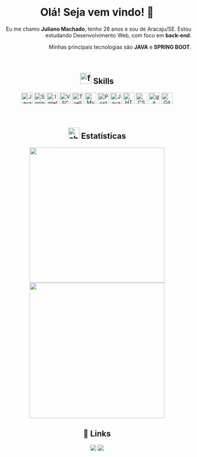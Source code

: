 <h1 align="center">Olá! Seja vem vindo! 👋</h1>

<p align="right">
Eu me chamo <strong>Juliano Machado</strong>, tenho 28 anos e sou de Aracaju/SE. Estou estudando Desenvolvimento Web, com foco em <strong>back-end</strong>.</p>
<p align="right">
  Minhas principais tecnologias são <strong>JAVA</strong> e <strong>SPRING BOOT</strong>.
  </p>

<br>
<h2 align="center"><img src="https://upload.wikimedia.org/wikipedia/commons/thumb/8/83/Circle-icons-tools.svg/512px-Circle-icons-tools.svg.png" alt="ferramentas" width="30"> Skills</h2>
<p align="center"> 
  <a href="https://www.oracle.com/java/" target="_blank" rel="noreferrer"><img src="https://raw.githubusercontent.com/danielcranney/readme-generator/main/public/icons/skills/java-colored.svg" width="30" alt="Java" /></a> 
  <a rel="stylesheet" href="https://spring.io/" target="_blank" rel="norereffer"><img src="https://cdn.jsdelivr.net/gh/devicons/devicon/icons/spring/spring-original.svg" 
    width="30" alt="Spring"/></a>   
  <a href="https://www.jetbrains.com/pt-br/idea/ target="_blank" rel="noreferrer"><img src="https://cdn.jsdelivr.net/gh/devicons/devicon/icons/intellij/intellij-plain.svg"  width="30" alt="InteliJDEA" /></a>         
  <a href="https://code.visualstudio.com/" target="_blank" rel="noreferrer"><img src="https://cdn.jsdelivr.net/gh/devicons/devicon/icons/vscode/vscode-original-wordmark.svg"  width="30" alt="VSCode" /></a>         
  <a href="https://trello.com.br/" target="_blank" rel="noreferrer"><img src="https://cdn.jsdelivr.net/gh/devicons/devicon/icons/trello/trello-plain.svg"  width="30" alt="Trello" /></a>
  <a href="https://www.mysql.com/" target="_blank" rel="noreferrer"><img src="https://raw.githubusercontent.com/danielcranney/readme-generator/main/public/icons/skills/mysql-colored.svg" width="30" alt="MySQL" /></a>            
  <a href="https://www.postgresql.org/" target="_blank" rel="noreferrer"><img src="https://cdn.jsdelivr.net/gh/devicons/devicon/icons/postgresql/postgresql-original-wordmark.svg" width="30" alt="PostgreSQL" /></a>
  <a href="https://developer.mozilla.org/pt-BR/docs/Web/JavaScript" target="_blank" rel="noreferrer"><img src="https://cdn.jsdelivr.net/gh/devicons/devicon/icons/javascript/javascript-original.svg" width="30" alt="JavaScript" /></a>
  <a href="https://developer.mozilla.org/pt-BR/docs/Web/HTML" target="_blank" rel="noreferrer"><img src="https://cdn.jsdelivr.net/gh/devicons/devicon/icons/html5/html5-original-wordmark.svg" width="30" alt="HTML" /></a>
  <a href="https://developer.mozilla.org/pt-BR/docs/Web/CSS" target="_blank" rel="noreferrer"><img src="https://cdn.jsdelivr.net/gh/devicons/devicon/icons/css3/css3-original-wordmark.svg" width="30" alt="CSS" /></a>
  <a href="https://git-scm.com/doc" target="_blank" rel="noreferrer"><img src="https://cdn.jsdelivr.net/gh/devicons/devicon/icons/git/git-original.svg" width="30" alt="git" /></a>
  <a href="https://github.com/" target="_blank" rel="noreferrer"><img src="https://cdn.jsdelivr.net/gh/devicons/devicon/icons/github/github-original.svg" width="30" alt="GitHub" /></a>          
</p>
<br>

<h2 align="center"><img src="https://cdn-icons-png.flaticon.com/512/893/893220.png" alt="chart" width="30"> Estatísticas</h3>
<div align="center">
  <img align="center" width="360em" src="https://github-readme-stats.vercel.app/api?username=julianomachadoo&layout=compact&theme=dark"/>
  <img align="center" width="360em" src="https://github-readme-stats.vercel.app/api/top-langs/?username=julianomachadoo&layout=compact&theme=dark" />
</div>

<h2 align="center">🔗 Links </h2>
<div align="center">
<a href="https://www.linkedin.com/in/julianomachadoo/" target="_blank"><img src="https://img.shields.io/badge/-LinkedIn-%230077B5?style=for-the-badge&logo=linkedin&logoColor=white" target="_blank"></a> 
<a href = "mailto:julianomachadoo@gmail.com"><img src="https://img.shields.io/badge/Gmail-D14836?style=for-the-badge&logo=gmail&logoColor=white" target="_blank"></a>
